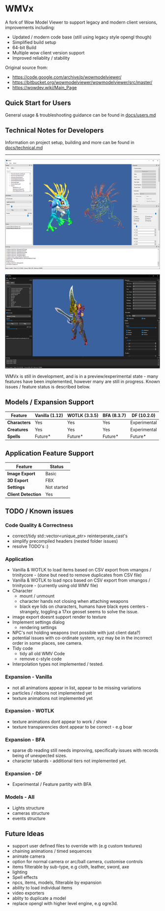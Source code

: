 # WMVx

A fork of Wow Model Viewer to support legacy and modern client versions, improvements including:

- Updated / modern code base (still using legacy style opengl though)
- Simplified build setup
- 64-bit Build
- Multiple wow client version support
- Improved reliablity / stability

Original source from:
- https://code.google.com/archive/p/wowmodelviewer/
- https://bitbucket.org/wowmodelviewer/wowmodelviewer/src/master/
- https://wowdev.wiki/Main_Page

## Quick Start for Users
General usage & troubleshooting guidance can be found in [docs/users.md](/Docs/users.md)

## Technical Notes for Developers
Information on project setup, building and more can be found in [docs/technical.md](/Docs/technical.md)

----

![Screenshot](/Docs/img/screenshot.png "Screenshot")

![Screenshot 2](/Docs/img/screenshot_dark.png "Screenshot 2")

WMVx is still in development, and is in a preview/experimental state - many features have been implemented, however many are still in progress. Known issues / feature status is described below.

## Models / Expansion Support
| Feature        | Vanilla (1.12) | WOTLK (3.3.5) | BFA (8.3.7) | DF (10.2.0) |
|--------------- |-------- |-------- |-------- |--------------|
| __Characters__ | Yes | Yes| Yes | Experimental |
| __Creatures__  | Yes | Yes | Yes | Experimental |
| __Spells__     | Future* | Future* | Future* | Future* |

## Application Feature Support

| Feature | Status |
|-------- |------- |
| __Image Export__ | Basic |
| __3D Export__ | FBX |
| __Settings__ | Not started |
| __Client Detection__ | Yes |

## TODO / Known issues

### Code Quality & Correctness
- correct/tidy std::vector<unique_ptr> reinterperate_cast's
- simplify precompiled headers (nested folder issues)
- resolve TODO's :)

### Application
- Vanilla & WOTLK to load items based on CSV export from vmangos / trinitycore - (done but need to remove duplicates from CSV file)
- Vanilla & WOTLK to load npcs based on CSV export from vmangos / trinitycore - (currently using old WMV file)
- Character
    - mount / unmount
    - character hands not closing when attaching weapons
    - black eye lids on characters, humans have black eyes centers - strangely, toggling a 17xx geoset seems to solve the issue.
- image export doesnt support render to texture
- Implement settings dialog
    - rendering settings
- NPC's not holding weapons (not possible with just client data?)
- potential issues with co-ordinate system, xyz may be in the incorrect order in some places, see camera.
- Tidy code
    - tidy all old WMV Code
    - remove c-style code
- Interpolation types not implemented / tested.

### Expansion - Vanilla
- not all animations appear in list, appear to be missing variations
- particles / ribbons not implemented yet
- texture animations not implemented yet

### Expansion - WOTLK
- texture animations dont appear to work / show
- texture transparencies dont appear to be correct - e.g boar
 
### Expansion - BFA
- sparse db reading still needs improving, specifically issues with records being of unexpected sizes.
- character tabards - additional tiers not implemented yet.

### Expansion - DF
- Experimental / Feature partity with BFA

### Models - All
- Lights structure
- cameras structure
- events structure

## Future Ideas
- support user defined files to override with (e.g custom textures)
- chaining animations / timed sequences
- animate camera
- option for normal camera or arc/ball camera, customise controls
- items filterable by sub-type, e.g cloth, leather, sword, axe
- lighting
- Spell effects
- npcs, items, models, filterable by expansion
- ability to load individual items
- video exporters
- ablity to duplicate a model
- replace opengl with higher level engine, e.g ogre3d.
